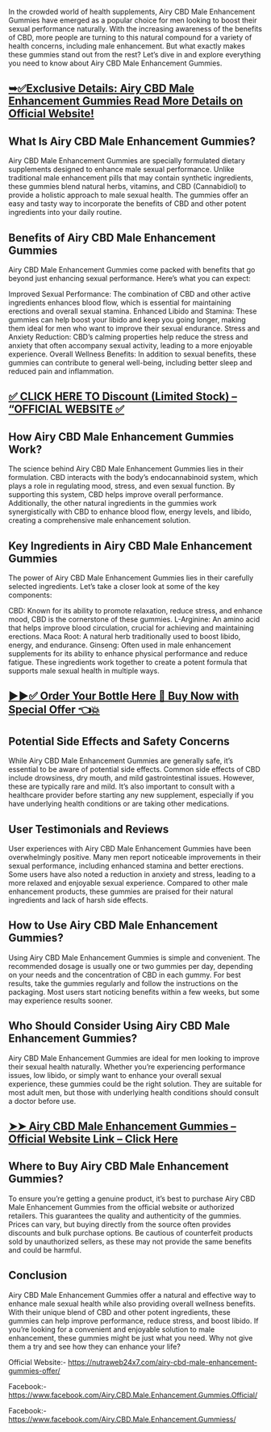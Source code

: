 In the crowded world of health supplements, Airy CBD Male Enhancement Gummies have emerged as a popular choice for men looking to boost their sexual performance naturally. With the increasing awareness of the benefits of CBD, more people are turning to this natural compound for a variety of health concerns, including male enhancement. But what exactly makes these gummies stand out from the rest? Let’s dive in and explore everything you need to know about Airy CBD Male Enhancement Gummies.

## [➥✅Exclusive Details: Airy CBD Male Enhancement Gummies Read More Details on Official Website!](https://nutraweb24x7.com/airy-cbd-male-enhancement-gummies-offer/)

## What Is Airy CBD Male Enhancement Gummies?
Airy CBD Male Enhancement Gummies are specially formulated dietary supplements designed to enhance male sexual performance. Unlike traditional male enhancement pills that may contain synthetic ingredients, these gummies blend natural herbs, vitamins, and CBD (Cannabidiol) to provide a holistic approach to male sexual health. The gummies offer an easy and tasty way to incorporate the benefits of CBD and other potent ingredients into your daily routine.

## Benefits of Airy CBD Male Enhancement Gummies
Airy CBD Male Enhancement Gummies come packed with benefits that go beyond just enhancing sexual performance. Here’s what you can expect:

Improved Sexual Performance: The combination of CBD and other active ingredients enhances blood flow, which is essential for maintaining erections and overall sexual stamina.
Enhanced Libido and Stamina: These gummies can help boost your libido and keep you going longer, making them ideal for men who want to improve their sexual endurance.
Stress and Anxiety Reduction: CBD’s calming properties help reduce the stress and anxiety that often accompany sexual activity, leading to a more enjoyable experience.
Overall Wellness Benefits: In addition to sexual benefits, these gummies can contribute to general well-being, including better sleep and reduced pain and inflammation.

## [✅ CLICK HERE TO Discount (Limited Stock) – “OFFICIAL WEBSITE ✅](https://nutraweb24x7.com/airy-cbd-male-enhancement-gummies-offer/)

## How Airy CBD Male Enhancement Gummies Work?
The science behind Airy CBD Male Enhancement Gummies lies in their formulation. CBD interacts with the body’s endocannabinoid system, which plays a role in regulating mood, stress, and even sexual function. By supporting this system, CBD helps improve overall performance. Additionally, the other natural ingredients in the gummies work synergistically with CBD to enhance blood flow, energy levels, and libido, creating a comprehensive male enhancement solution.

## Key Ingredients in Airy CBD Male Enhancement Gummies
The power of Airy CBD Male Enhancement Gummies lies in their carefully selected ingredients. Let’s take a closer look at some of the key components:

CBD: Known for its ability to promote relaxation, reduce stress, and enhance mood, CBD is the cornerstone of these gummies.
L-Arginine: An amino acid that helps improve blood circulation, crucial for achieving and maintaining erections.
Maca Root: A natural herb traditionally used to boost libido, energy, and endurance.
Ginseng: Often used in male enhancement supplements for its ability to enhance physical performance and reduce fatigue.
These ingredients work together to create a potent formula that supports male sexual health in multiple ways.

## [▶▶✅ Order Your Bottle Here 🛒 Buy Now with Special Offer 👈💥](https://nutraweb24x7.com/airy-cbd-male-enhancement-gummies-offer/)

## Potential Side Effects and Safety Concerns
While Airy CBD Male Enhancement Gummies are generally safe, it’s essential to be aware of potential side effects. Common side effects of CBD include drowsiness, dry mouth, and mild gastrointestinal issues. However, these are typically rare and mild. It’s also important to consult with a healthcare provider before starting any new supplement, especially if you have underlying health conditions or are taking other medications.

## User Testimonials and Reviews
User experiences with Airy CBD Male Enhancement Gummies have been overwhelmingly positive. Many men report noticeable improvements in their sexual performance, including enhanced stamina and better erections. Some users have also noted a reduction in anxiety and stress, leading to a more relaxed and enjoyable sexual experience. Compared to other male enhancement products, these gummies are praised for their natural ingredients and lack of harsh side effects.

## How to Use Airy CBD Male Enhancement Gummies?
Using Airy CBD Male Enhancement Gummies is simple and convenient. The recommended dosage is usually one or two gummies per day, depending on your needs and the concentration of CBD in each gummy. For best results, take the gummies regularly and follow the instructions on the packaging. Most users start noticing benefits within a few weeks, but some may experience results sooner.

## Who Should Consider Using Airy CBD Male Enhancement Gummies?
Airy CBD Male Enhancement Gummies are ideal for men looking to improve their sexual health naturally. Whether you’re experiencing performance issues, low libido, or simply want to enhance your overall sexual experience, these gummies could be the right solution. They are suitable for most adult men, but those with underlying health conditions should consult a doctor before use.

## [➤➤ Airy CBD Male Enhancement Gummies – Official Website Link – Click Here](https://nutraweb24x7.com/airy-cbd-male-enhancement-gummies-offer/)

## Where to Buy Airy CBD Male Enhancement Gummies?
To ensure you’re getting a genuine product, it’s best to purchase Airy CBD Male Enhancement Gummies from the official website or authorized retailers. This guarantees the quality and authenticity of the gummies. Prices can vary, but buying directly from the source often provides discounts and bulk purchase options. Be cautious of counterfeit products sold by unauthorized sellers, as these may not provide the same benefits and could be harmful.

## Conclusion
Airy CBD Male Enhancement Gummies offer a natural and effective way to enhance male sexual health while also providing overall wellness benefits. With their unique blend of CBD and other potent ingredients, these gummies can help improve performance, reduce stress, and boost libido. If you’re looking for a convenient and enjoyable solution to male enhancement, these gummies might be just what you need. Why not give them a try and see how they can enhance your life?

Official Website:- https://nutraweb24x7.com/airy-cbd-male-enhancement-gummies-offer/

Facebook:- https://www.facebook.com/Airy.CBD.Male.Enhancement.Gummies.Official/

Facebook:- https://www.facebook.com/Airy.CBD.Male.Enhancement.Gummiess/

